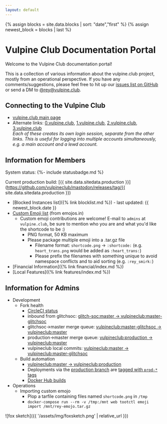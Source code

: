 ```yaml
---
layout: default
---
```


{% assign blocks = site.data.blocks | sort: "date","first" %}
{% assign newest_block = blocks | last %}

# Vulpine Club Documentation Portal

Welcome to the Vulpine Club documentation portal!

This is a collection of various information about the vulpine.club project, mostly from an operational perspective. If you have any comments/suggestions, please feel free to hit up our [issues list on GitHub](https://github.com/vulpineclub/vulpineclub.github.io/issues) or send a DM to [@rey@vulpine.club](https://vulpine.club/@rey).

## Connecting to the Vulpine Club

- [vulpine.club main page](https://vulpine.club/)
- Alternate links:
  [0.vulpine.club](https://0.vulpine.club/), [1.vulpine.club](https://1.vulpine.club/), [2.vulpine.club](https://2.vulpine.club/), [3.vulpine.club](https://3.vulpine.club/)
  <br/>
  <em>Each of these creates its own login session, separate from the other links. This is useful for logging into multiple accounts simultaneously, e.g. a main account and a lewd account.</em>

## Information for Members

System status: {%- include statusbadge.md %}

Current production build: [{{ site.data.sitedata.production }}](https://github.com/vulpineclub/mastodon/releases/tag/{{ site.data.sitedata.production }})

- [Blocked Instances list]({% link blocklist.md %}) - last updated: {{ newest_block.date }}
- [Custom Emoji list](https://emojos.in/vulpine.club) (from emojos.in)
  - Custom emoji contributions are welcome!  E-mail to `admins` at `vulpine.club`, be sure to mention who you are and what you'd like the shortcode to be :)
    - PNG format, 50 KB maximum
    - Please package multiple emoji into a .tar.gz file
        - Filename format: `shortcode.png` -> `:shortcode:` (e.g. `heart_trans.png` would be added as `:heart_trans:`)
        - Please prefix the filenames with something unique to avoid namespace conflicts and to aid sorting (e.g. `:rey_smirk:`)
- [Financial Information]({% link financial/index.md %})
- [Local Features]({% link features/index.md %})

## Information for Admins

- Development
  - Fork health
    - [CircleCI status](https://circleci.com/gh/vulpineclub)
    - inbound from glitchsoc: [glitch-soc:master -> vulpineclub:master-glitchsoc](https://github.com/vulpineclub/mastodon/compare/master-glitchsoc...glitch-soc:master)
    - glitchsoc->master merge queue: [vulpineclub:master-glitchsoc -> vulpineclub:master](https://github.com/vulpineclub/mastodon/compare/master...vulpineclub:master-glitchsoc)
    - production->master merge queue: [vulpineclub:production -> vulpineclub:master](https://github.com/vulpineclub/mastodon/compare/master...vulpineclub:production)
    - vulpineclub local commits: [vulpineclub:master -> vulpineclub:master-glitchsoc](https://github.com/vulpineclub/mastodon/compare/master-glitchsoc...vulpineclub:master)
  - Build automation
    - [vulpineclub:master -> vulpineclub:production](https://github.com/vulpineclub/mastodon/compare/production...vulpineclub:master)
    - Deployments via the [production branch](https://github.com/vulpineclub/mastodon/tree/production) are [tagged with `prod-*` tags](https://github.com/vulpineclub/mastodon/tags)
    - [Docker Hub builds](https://hub.docker.com/r/vulpineclub/mastodon/builds/)
- Operations
  - Importing custom emojo
    - Plop a tarfile containing files named `shortcode.png` in `/tmp`
    - `docker-compose run --rm -v /tmp:/mnt web tootctl emoji import /mnt/rey-emojo.tar.gz`

![fox sketch]({{ '/assets/img/foxsketch.png' | relative_url }})

